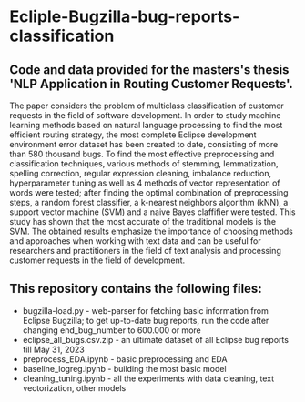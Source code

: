 # Ecliple-Bugzilla-bug-reports-classification
## Code and data provided for the masters's thesis 'NLP Application in Routing Customer Requests'.
The paper considers the problem of multiclass classification of customer requests in the field of software development. In order to study machine learning methods based on natural language processing to find the most efficient routing strategy, the most complete Eclipse development environment error dataset has been created to date, consisting of more than 580 thousand bugs. To find the most effective preprocessing and classification techniques, various methods of stemming, lemmatization, spelling correction, regular expression cleaning, imbalance reduction, hyperparameter tuning as well as 4 methods of vector representation of words were tested; after finding the optimal combination of preprocessing steps, a random forest classifier, a k-nearest neighbors algorithm (kNN), a support vector machine (SVM) and a naive Bayes claffifier were tested. This study has shown that the most accurate of the traditional models is the SVM. The obtained results emphasize the importance of choosing methods and approaches when working with text data and can be useful for researchers and practitioners in the field of text analysis and processing customer requests in the field of development.

## This repository contains the following files:
- bugzilla-load.py - web-parser for fetching basic information from Eclipse Bugzilla; to get up-to-date bug reports, run the code after changing end_bug_number to 600.000 or more
- eclipse_all_bugs.csv.zip - an ultimate dataset of all Eclipse bug reports till May 31, 2023
- preprocess_EDA.ipynb - basic preprocessing and EDA
- baseline_logreg.ipynb - building the most basic model
- cleaning_tuning.ipynb - all the experiments with data cleaning, text vectorization, other models
